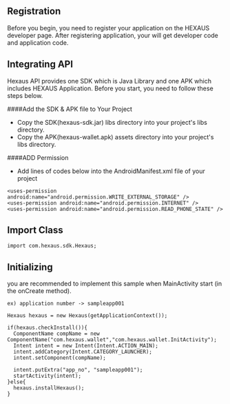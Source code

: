 ## Registration
Before you begin, you need to register your application on the HEXAUS developer page. 
After registering application, your will get developer code and application code.



## Integrating API
Hexaus API provides one SDK which is Java Library and one APK which includes HEXAUS Application.
Before you start, you need to follow these steps below.

####Add the SDK & APK file to Your Project
- Copy the SDK(hexaus-sdk.jar) libs directory into your project's libs directory.
- Copy the APK(hexaus-wallet.apk) assets directory into your project's libs directory.

####ADD Permission
- Add lines of codes below into the AndroidManifest.xml file of your project 

```
<uses-permission android:name="android.permission.WRITE_EXTERNAL_STORAGE" />
<uses-permission android:name="android.permission.INTERNET" />
<uses-permission android:name="android.permission.READ_PHONE_STATE" />
```

## Import Class
```
import com.hexaus.sdk.Hexaus;
```

## Initializing
you are recommended to implement this sample when MainActivity start (in the onCreate method).

`ex) application number -> sampleapp001`
```
Hexaus hexaus = new Hexaus(getApplicationContext());

if(hexaus.checkInstall()){
  ComponentName compName = new ComponentName("com.hexaus.wallet","com.hexaus.wallet.InitActivity");
  Intent intent = new Intent(Intent.ACTION_MAIN);
  intent.addCategory(Intent.CATEGORY_LAUNCHER);
  intent.setComponent(compName);
	
  intent.putExtra("app_no", "sampleapp001"); 
  startActivity(intent);
}else{
  hexaus.installHexaus();
}
```
